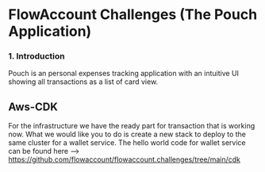 # FlowAccount Challenges (The Pouch Application)

### 1. Introduction
Pouch is an personal expenses tracking application with an intuitive UI showing all transactions as a list of card view.


## Aws-CDK

For the infrastructure we have the ready part for transaction that is working now.
What we would like you to do is create a new stack to deploy to the same cluster for a wallet service.
The hello world code for wallet service can be found here --> https://github.com/flowaccount/flowaccount.challenges/tree/main/cdk

